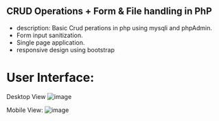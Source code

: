 ## CRUD Operations + Form & File handling in PhP


- description: Basic Crud perations in php using mysqli and phpAdmin.
- Form input sanitization.
- Single page application.
- responsive design using bootstrap

  
# User Interface:
Desktop View
![image](https://github.com/SyedAbdulrab/php_prep/assets/99114574/bf0f7a56-0911-48c4-8a85-bda7c9346f0b)

Mobile View:
![image](https://github.com/SyedAbdulrab/php_prep/assets/99114574/d572bf53-cd95-42c8-a271-1341f8ff9960)

